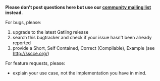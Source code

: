 **Please don't post questions here but use our [community mailing list](https://gatling.io/community-mailing-list/) instead.**

For bugs, please: 
  1. upgrade to the latest Gatling release
  2. search this bugtracker and check if your issue hasn't been already reported
  3. provide a Short, Self Contained, Correct (Compilable), Example (see http://sscce.org/)

For feature requests, please:
  * explain your use case, not the implementation you have in mind.
